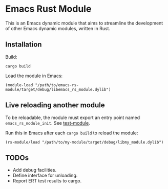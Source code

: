 # Emacs Rust Module

This is an Emacs dynamic module that aims to streamline the development of other Emacs dynamic modules, written in Rust.

## Installation
Build:

``` shell
cargo build
```

Load the module in Emacs:

```elisp
(module-load "/path/to/emacs-rs-module/target/debug/libemacs_rs_module.dylib")
```

## Live reloading another module
To be reloadable, the module must export an entry point named `emacs_rs_module_init`. See [test-module](../test-module).

Run this in Emacs after each `cargo build` to reload the module:

```elisp
(rs-module/load "/path/to/my-module/target/debug/libmy_module.dylib")
```

## TODOs
- Add debug facilities.
- Define interface for unloading.
- Report ERT test results to cargo.
